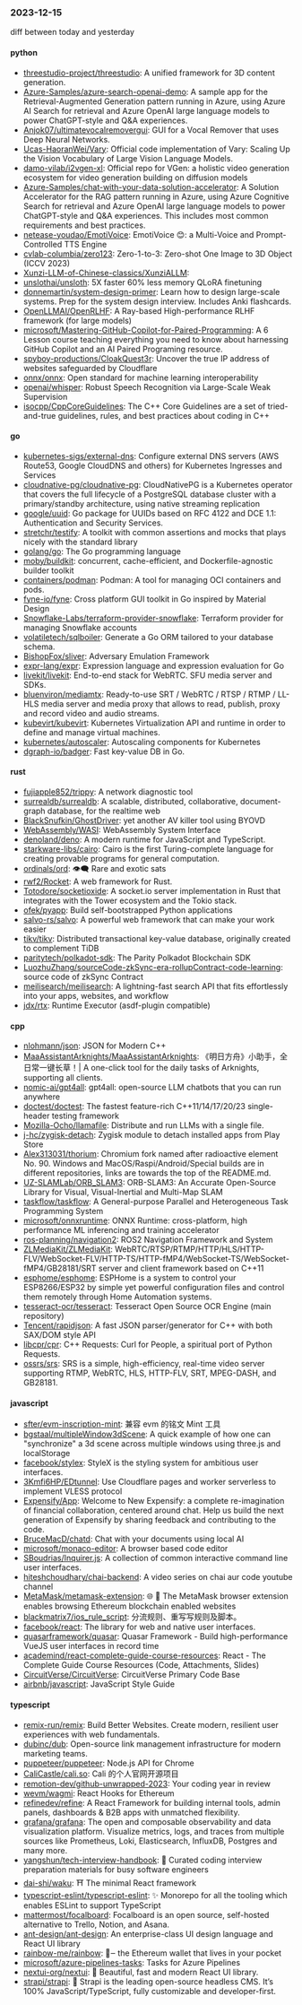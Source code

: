 ### 2023-12-15
diff between today and yesterday

#### python
* [threestudio-project/threestudio](https://github.com/threestudio-project/threestudio): A unified framework for 3D content generation.
* [Azure-Samples/azure-search-openai-demo](https://github.com/Azure-Samples/azure-search-openai-demo): A sample app for the Retrieval-Augmented Generation pattern running in Azure, using Azure AI Search for retrieval and Azure OpenAI large language models to power ChatGPT-style and Q&A experiences.
* [Anjok07/ultimatevocalremovergui](https://github.com/Anjok07/ultimatevocalremovergui): GUI for a Vocal Remover that uses Deep Neural Networks.
* [Ucas-HaoranWei/Vary](https://github.com/Ucas-HaoranWei/Vary): Official code implementation of Vary: Scaling Up the Vision Vocabulary of Large Vision Language Models.
* [damo-vilab/i2vgen-xl](https://github.com/damo-vilab/i2vgen-xl): Official repo for VGen: a holistic video generation ecosystem for video generation building on diffusion models
* [Azure-Samples/chat-with-your-data-solution-accelerator](https://github.com/Azure-Samples/chat-with-your-data-solution-accelerator): A Solution Accelerator for the RAG pattern running in Azure, using Azure Cognitive Search for retrieval and Azure OpenAI large language models to power ChatGPT-style and Q&A experiences. This includes most common requirements and best practices.
* [netease-youdao/EmotiVoice](https://github.com/netease-youdao/EmotiVoice): EmotiVoice 😊: a Multi-Voice and Prompt-Controlled TTS Engine
* [cvlab-columbia/zero123](https://github.com/cvlab-columbia/zero123): Zero-1-to-3: Zero-shot One Image to 3D Object (ICCV 2023)
* [Xunzi-LLM-of-Chinese-classics/XunziALLM](https://github.com/Xunzi-LLM-of-Chinese-classics/XunziALLM): 
* [unslothai/unsloth](https://github.com/unslothai/unsloth): 5X faster 60% less memory QLoRA finetuning
* [donnemartin/system-design-primer](https://github.com/donnemartin/system-design-primer): Learn how to design large-scale systems. Prep for the system design interview. Includes Anki flashcards.
* [OpenLLMAI/OpenRLHF](https://github.com/OpenLLMAI/OpenRLHF): A Ray-based High-performance RLHF framework (for large models)
* [microsoft/Mastering-GitHub-Copilot-for-Paired-Programming](https://github.com/microsoft/Mastering-GitHub-Copilot-for-Paired-Programming): A 6 Lesson course teaching everything you need to know about harnessing GitHub Copilot and an AI Paired Programing resource.
* [spyboy-productions/CloakQuest3r](https://github.com/spyboy-productions/CloakQuest3r): Uncover the true IP address of websites safeguarded by Cloudflare
* [onnx/onnx](https://github.com/onnx/onnx): Open standard for machine learning interoperability
* [openai/whisper](https://github.com/openai/whisper): Robust Speech Recognition via Large-Scale Weak Supervision
* [isocpp/CppCoreGuidelines](https://github.com/isocpp/CppCoreGuidelines): The C++ Core Guidelines are a set of tried-and-true guidelines, rules, and best practices about coding in C++

#### go
* [kubernetes-sigs/external-dns](https://github.com/kubernetes-sigs/external-dns): Configure external DNS servers (AWS Route53, Google CloudDNS and others) for Kubernetes Ingresses and Services
* [cloudnative-pg/cloudnative-pg](https://github.com/cloudnative-pg/cloudnative-pg): CloudNativePG is a Kubernetes operator that covers the full lifecycle of a PostgreSQL database cluster with a primary/standby architecture, using native streaming replication
* [google/uuid](https://github.com/google/uuid): Go package for UUIDs based on RFC 4122 and DCE 1.1: Authentication and Security Services.
* [stretchr/testify](https://github.com/stretchr/testify): A toolkit with common assertions and mocks that plays nicely with the standard library
* [golang/go](https://github.com/golang/go): The Go programming language
* [moby/buildkit](https://github.com/moby/buildkit): concurrent, cache-efficient, and Dockerfile-agnostic builder toolkit
* [containers/podman](https://github.com/containers/podman): Podman: A tool for managing OCI containers and pods.
* [fyne-io/fyne](https://github.com/fyne-io/fyne): Cross platform GUI toolkit in Go inspired by Material Design
* [Snowflake-Labs/terraform-provider-snowflake](https://github.com/Snowflake-Labs/terraform-provider-snowflake): Terraform provider for managing Snowflake accounts
* [volatiletech/sqlboiler](https://github.com/volatiletech/sqlboiler): Generate a Go ORM tailored to your database schema.
* [BishopFox/sliver](https://github.com/BishopFox/sliver): Adversary Emulation Framework
* [expr-lang/expr](https://github.com/expr-lang/expr): Expression language and expression evaluation for Go
* [livekit/livekit](https://github.com/livekit/livekit): End-to-end stack for WebRTC. SFU media server and SDKs.
* [bluenviron/mediamtx](https://github.com/bluenviron/mediamtx): Ready-to-use SRT / WebRTC / RTSP / RTMP / LL-HLS media server and media proxy that allows to read, publish, proxy and record video and audio streams.
* [kubevirt/kubevirt](https://github.com/kubevirt/kubevirt): Kubernetes Virtualization API and runtime in order to define and manage virtual machines.
* [kubernetes/autoscaler](https://github.com/kubernetes/autoscaler): Autoscaling components for Kubernetes
* [dgraph-io/badger](https://github.com/dgraph-io/badger): Fast key-value DB in Go.

#### rust
* [fujiapple852/trippy](https://github.com/fujiapple852/trippy): A network diagnostic tool
* [surrealdb/surrealdb](https://github.com/surrealdb/surrealdb): A scalable, distributed, collaborative, document-graph database, for the realtime web
* [BlackSnufkin/GhostDriver](https://github.com/BlackSnufkin/GhostDriver): yet another AV killer tool using BYOVD
* [WebAssembly/WASI](https://github.com/WebAssembly/WASI): WebAssembly System Interface
* [denoland/deno](https://github.com/denoland/deno): A modern runtime for JavaScript and TypeScript.
* [starkware-libs/cairo](https://github.com/starkware-libs/cairo): Cairo is the first Turing-complete language for creating provable programs for general computation.
* [ordinals/ord](https://github.com/ordinals/ord): 👁‍🗨 Rare and exotic sats
* [rwf2/Rocket](https://github.com/rwf2/Rocket): A web framework for Rust.
* [Totodore/socketioxide](https://github.com/Totodore/socketioxide): A socket.io server implementation in Rust that integrates with the Tower ecosystem and the Tokio stack.
* [ofek/pyapp](https://github.com/ofek/pyapp): Build self-bootstrapped Python applications
* [salvo-rs/salvo](https://github.com/salvo-rs/salvo): A powerful web framework that can make your work easier
* [tikv/tikv](https://github.com/tikv/tikv): Distributed transactional key-value database, originally created to complement TiDB
* [paritytech/polkadot-sdk](https://github.com/paritytech/polkadot-sdk): The Parity Polkadot Blockchain SDK
* [LuozhuZhang/sourceCode-zkSync-era-rollupContract-code-learning](https://github.com/LuozhuZhang/sourceCode-zkSync-era-rollupContract-code-learning): source code of zkSync Contract
* [meilisearch/meilisearch](https://github.com/meilisearch/meilisearch): A lightning-fast search API that fits effortlessly into your apps, websites, and workflow
* [jdx/rtx](https://github.com/jdx/rtx): Runtime Executor (asdf-plugin compatible)

#### cpp
* [nlohmann/json](https://github.com/nlohmann/json): JSON for Modern C++
* [MaaAssistantArknights/MaaAssistantArknights](https://github.com/MaaAssistantArknights/MaaAssistantArknights): 《明日方舟》小助手，全日常一键长草！| A one-click tool for the daily tasks of Arknights, supporting all clients.
* [nomic-ai/gpt4all](https://github.com/nomic-ai/gpt4all): gpt4all: open-source LLM chatbots that you can run anywhere
* [doctest/doctest](https://github.com/doctest/doctest): The fastest feature-rich C++11/14/17/20/23 single-header testing framework
* [Mozilla-Ocho/llamafile](https://github.com/Mozilla-Ocho/llamafile): Distribute and run LLMs with a single file.
* [j-hc/zygisk-detach](https://github.com/j-hc/zygisk-detach): Zygisk module to detach installed apps from Play Store
* [Alex313031/thorium](https://github.com/Alex313031/thorium): Chromium fork named after radioactive element No. 90. Windows and MacOS/Raspi/Android/Special builds are in different repositories, links are towards the top of the README.md.
* [UZ-SLAMLab/ORB_SLAM3](https://github.com/UZ-SLAMLab/ORB_SLAM3): ORB-SLAM3: An Accurate Open-Source Library for Visual, Visual-Inertial and Multi-Map SLAM
* [taskflow/taskflow](https://github.com/taskflow/taskflow): A General-purpose Parallel and Heterogeneous Task Programming System
* [microsoft/onnxruntime](https://github.com/microsoft/onnxruntime): ONNX Runtime: cross-platform, high performance ML inferencing and training accelerator
* [ros-planning/navigation2](https://github.com/ros-planning/navigation2): ROS2 Navigation Framework and System
* [ZLMediaKit/ZLMediaKit](https://github.com/ZLMediaKit/ZLMediaKit): WebRTC/RTSP/RTMP/HTTP/HLS/HTTP-FLV/WebSocket-FLV/HTTP-TS/HTTP-fMP4/WebSocket-TS/WebSocket-fMP4/GB28181/SRT server and client framework based on C++11
* [esphome/esphome](https://github.com/esphome/esphome): ESPHome is a system to control your ESP8266/ESP32 by simple yet powerful configuration files and control them remotely through Home Automation systems.
* [tesseract-ocr/tesseract](https://github.com/tesseract-ocr/tesseract): Tesseract Open Source OCR Engine (main repository)
* [Tencent/rapidjson](https://github.com/Tencent/rapidjson): A fast JSON parser/generator for C++ with both SAX/DOM style API
* [libcpr/cpr](https://github.com/libcpr/cpr): C++ Requests: Curl for People, a spiritual port of Python Requests.
* [ossrs/srs](https://github.com/ossrs/srs): SRS is a simple, high-efficiency, real-time video server supporting RTMP, WebRTC, HLS, HTTP-FLV, SRT, MPEG-DASH, and GB28181.

#### javascript
* [sfter/evm-inscription-mint](https://github.com/sfter/evm-inscription-mint): 兼容 evm 的铭文 Mint 工具
* [bgstaal/multipleWindow3dScene](https://github.com/bgstaal/multipleWindow3dScene): A quick example of how one can "synchronize" a 3d scene across multiple windows using three.js and localStorage
* [facebook/stylex](https://github.com/facebook/stylex): StyleX is the styling system for ambitious user interfaces.
* [3Kmfi6HP/EDtunnel](https://github.com/3Kmfi6HP/EDtunnel): Use Cloudflare pages and worker serverless to implement VLESS protocol
* [Expensify/App](https://github.com/Expensify/App): Welcome to New Expensify: a complete re-imagination of financial collaboration, centered around chat. Help us build the next generation of Expensify by sharing feedback and contributing to the code.
* [BruceMacD/chatd](https://github.com/BruceMacD/chatd): Chat with your documents using local AI
* [microsoft/monaco-editor](https://github.com/microsoft/monaco-editor): A browser based code editor
* [SBoudrias/Inquirer.js](https://github.com/SBoudrias/Inquirer.js): A collection of common interactive command line user interfaces.
* [hiteshchoudhary/chai-backend](https://github.com/hiteshchoudhary/chai-backend): A video series on chai aur code youtube channel
* [MetaMask/metamask-extension](https://github.com/MetaMask/metamask-extension): 🌐 🔌 The MetaMask browser extension enables browsing Ethereum blockchain enabled websites
* [blackmatrix7/ios_rule_script](https://github.com/blackmatrix7/ios_rule_script): 分流规则、重写写规则及脚本。
* [facebook/react](https://github.com/facebook/react): The library for web and native user interfaces.
* [quasarframework/quasar](https://github.com/quasarframework/quasar): Quasar Framework - Build high-performance VueJS user interfaces in record time
* [academind/react-complete-guide-course-resources](https://github.com/academind/react-complete-guide-course-resources): React - The Complete Guide Course Resources (Code, Attachments, Slides)
* [CircuitVerse/CircuitVerse](https://github.com/CircuitVerse/CircuitVerse): CircuitVerse Primary Code Base
* [airbnb/javascript](https://github.com/airbnb/javascript): JavaScript Style Guide

#### typescript
* [remix-run/remix](https://github.com/remix-run/remix): Build Better Websites. Create modern, resilient user experiences with web fundamentals.
* [dubinc/dub](https://github.com/dubinc/dub): Open-source link management infrastructure for modern marketing teams.
* [puppeteer/puppeteer](https://github.com/puppeteer/puppeteer): Node.js API for Chrome
* [CaliCastle/cali.so](https://github.com/CaliCastle/cali.so): Cali 的个人官网开源项目
* [remotion-dev/github-unwrapped-2023](https://github.com/remotion-dev/github-unwrapped-2023): Your coding year in review
* [wevm/wagmi](https://github.com/wevm/wagmi): React Hooks for Ethereum
* [refinedev/refine](https://github.com/refinedev/refine): A React Framework for building internal tools, admin panels, dashboards & B2B apps with unmatched flexibility.
* [grafana/grafana](https://github.com/grafana/grafana): The open and composable observability and data visualization platform. Visualize metrics, logs, and traces from multiple sources like Prometheus, Loki, Elasticsearch, InfluxDB, Postgres and many more.
* [yangshun/tech-interview-handbook](https://github.com/yangshun/tech-interview-handbook): 💯 Curated coding interview preparation materials for busy software engineers
* [dai-shi/waku](https://github.com/dai-shi/waku): ⛩️ The minimal React framework
* [typescript-eslint/typescript-eslint](https://github.com/typescript-eslint/typescript-eslint): ✨ Monorepo for all the tooling which enables ESLint to support TypeScript
* [mattermost/focalboard](https://github.com/mattermost/focalboard): Focalboard is an open source, self-hosted alternative to Trello, Notion, and Asana.
* [ant-design/ant-design](https://github.com/ant-design/ant-design): An enterprise-class UI design language and React UI library
* [rainbow-me/rainbow](https://github.com/rainbow-me/rainbow): 🌈‒ the Ethereum wallet that lives in your pocket
* [microsoft/azure-pipelines-tasks](https://github.com/microsoft/azure-pipelines-tasks): Tasks for Azure Pipelines
* [nextui-org/nextui](https://github.com/nextui-org/nextui): 🚀 Beautiful, fast and modern React UI library.
* [strapi/strapi](https://github.com/strapi/strapi): 🚀 Strapi is the leading open-source headless CMS. It’s 100% JavaScript/TypeScript, fully customizable and developer-first.
